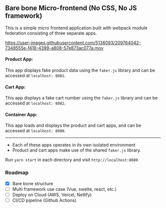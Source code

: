 ## Bare bone Micro-frontend (No CSS, No JS framework)
This is a simple micro frontend application built with webpack module federation consisting of three separate apps.

https://user-images.githubusercontent.com/5136093/209764042-7348555e-f418-4399-a808-57e873ac077a.mov


#### Product App: 
This app displays fake product data using the `faker.js` library and can be accessed at `localhost: 8081`.

#### Cart App: 
This app displays a fake cart number using the `faker.js` library and can be accessed at `localhost: 8082`.

#### Container App: 
This app loads and displays the product and cart apps, and can be accessed at `localhost: 8080`.

---
- Each of these apps operates in its own isolated environment
- Product and cart apps make use of the shared `faker.js` library.

Run `yarn start` in each directory and visit `http://localhost:8080`

### Roadmap
 - [X] Bare bone structure
 - [ ] Multi framework use case (Vue, swelte, react, etc.)
 - [ ] Deploy on Cloud (AWS, Vercel, Netlify)
 - [ ] CI/CD pipeline (Github Actions)
